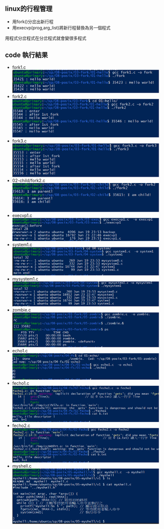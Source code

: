## linux的行程管理
* 用fork()分岔出新行程
* 用execvp(prog,arg_list)將新行程替換為另一個程式

用程式分岔程式在分岔程式就會變很多程式

## code 執行結果
* fork1.c
![picture](https://github.com/owen4096/sp109b/blob/main/note/week12/week12/1.png)
* fork2.c
![picture](https://github.com/owen4096/sp109b/blob/main/note/week12/week12/2.png)
* fork3.c
![picture](https://github.com/owen4096/sp109b/blob/main/note/week12/week12/3.png)
* 02-child/fork2.c
![picture](https://github.com/owen4096/sp109b/blob/main/note/week12/week12/4.png)
* execvp1.c
![picture](https://github.com/owen4096/sp109b/blob/main/note/week12/week12/5.png)
* system1.c
![picture](https://github.com/owen4096/sp109b/blob/main/note/week12/week12/6.png)
* mysystem1.c
![picture](https://github.com/owen4096/sp109b/blob/main/note/week12/week12/7.png)
* zombie.c
![picture](https://github.com/owen4096/sp109b/blob/main/note/week12/week12/8.png)
* echo1.c
![picture](https://github.com/owen4096/sp109b/blob/main/note/week12/week12/9.png)
* fecho1.c
![picture](https://github.com/owen4096/sp109b/blob/main/note/week12/week12/10.png)
* fecho2.c
![picture](https://github.com/owen4096/sp109b/blob/main/note/week12/week12/11.png)
* myshell.c
![picture](https://github.com/owen4096/sp109b/blob/main/note/week12/week12/12.png)

























